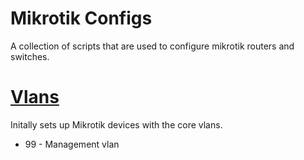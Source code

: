 # Mikrotik Configs

A collection of scripts that are used to configure mikrotik routers and switches.

# [Vlans](scripts/vlans.rsc)

Initally sets up Mikrotik devices with the core vlans.

-   99 - Management vlan
